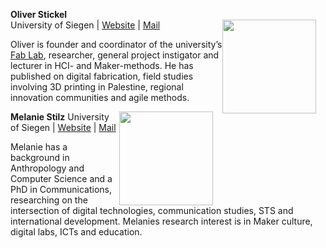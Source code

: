 **Oliver Stickel**  
<img style="float: right; height: 150px; padding-right: 15px;" src="/images/Oliver_Stickel.jpg">
University of Siegen | [Website](http://www.cscw.uni-siegen.de/team/stickel/) | [Mail](mailto:oliver.stickel@uni-siegen.de)

Oliver is founder and coordinator of the university’s [Fab Lab](http://fablab-siegen.de/), researcher, general project instigator and lecturer in HCI- and Maker-methods. He has published on digital fabrication, field studies involving 3D printing in Palestine, regional innovation communities and agile methods.

**Melanie Stilz**
<img style="float: right; height: 150px; padding-right: 15px;" src="/images/M_Stilz-neu-klein.jpg">
University of Siegen | [Website](http://www.cscw.uni-siegen.de/team/stilz/) | [Mail](mailto:melanie.stilz@uni-siegen.de)

Melanie has a background in Anthropology and Computer Science and a PhD in Communications, researching on the intersection of digital technologies, communication studies, STS and international development. Melanies research interest is in Maker culture, digital labs, ICTs and education.

